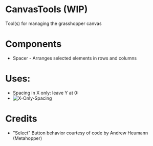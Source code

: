 # CanvasTools (WIP)
Tool(s) for managing the grasshopper canvas
# Components
- Spacer - Arranges selected elements in rows and columns
# Uses:
- Spacing in X only: leave Y at 0:
- ![X-Only-Spacing](https://github.com/jkamm/CanvasTools/assets/9583495/e438519f-072d-4120-a8d3-252a51052a76)
# Credits
- "Select" Button behavior courtesy of code by Andrew Heumann (Metahopper)
